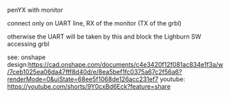 penYX with monitor

connect only on UART line, RX of the monitor (TX of the grbl)

otherwise the UART will be taken by this and block the Lighburn SW accessing grbl

see:
onshape design:https://cad.onshape.com/documents/c4e3420f12f081ac834e1f3a/w/7ceb1025ea06da47fff8d40d/e/8ea5bef1fc0375a67c2f56a6?renderMode=0&uiState=68ee5f1068de126acc231ef7
youtube: https://youtube.com/shorts/9Y0cxBd6Eck?feature=share
